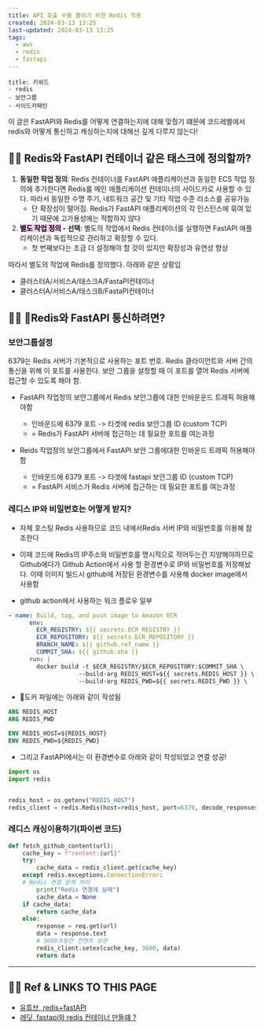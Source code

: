 ```yaml
---
title: API 호출 수를 줄이기 위한 Redis 적용
created: 2024-03-13 13:25
last-updated: 2024-03-13 13:25
tags:
  - aws
  - redis
  - fastapi
---
```


```ad-note
title: 키워드
- redis
- 보안그룹
- 사이드카패턴
```

이 글은 FastAPI와 Redis를 어떻게 연결하는지에 대해 맞췄기 떄문에 코드레벨에서 redis와 어떻게 통신하고 캐싱하는지에 대해선 깊게 다루지 않는다!


## 👯‍♂️ Redis와 FastAPI 컨테이너 같은 태스크에 정의할까?

1. **동일한 작업 정의**: Redis 컨테이너를 FastAPI 애플리케이션과 동일한 ECS 작업 정의에 추가한다면  Redis를 메인 애플리케이션 컨테이너의 사이드카로 사용할 수 있다. 따라서 동일한 수명 주기, 네트워크 공간 및 기타 작업 수준 리소스를 공유가능
    - 단 확장성이 떨어짐. Redis가 FastAPI 애플리케이션의 각 인스턴스에 묶여 있기 때문에 고가용성에는 적합하지 않다
2. **<mark style="background: #FFB8EBA6;">별도 작업 정의</mark> - 선택**: 별도의 작업에서 Redis 컨테이너를 실행하면 FastAPI 애플리케이션과 독립적으로 관리하고 확장할 수 있다.
	- 첫 번째보다는 조금 더 설정해야 할 것이 있지만 확장성과 유연성 향상

따라서 별도의 작업에 Redis를 정의했다. 아래와 같은 상황임


- 클러스터A/서비스A/태스크A/FastaPI컨테이너
- 클러스터A/서비스A/태스크B/FastaPI컨테이너


## 👯‍♂️ Redis와 FastAPI 통신하려면?

### 보안그룹설정

6379는 Redis 서버가 기본적으로 사용하는 포트 번호. Redis 클라이언트와 서버 간의 통신을 위해 이 포트를 사용한다. 보안 그룹을 설정할 때 이 포트를 열어 Redis 서버에 접근할 수 있도록 해야 함.

- FastAPI 작업정의 보안그룹에서 Redis  보안그룹에 대한 인바운운드 트래픽 허용해야함
	- 인바운드에 6379 포트 -> 타겟에 redis 보안그룹 ID (custom TCP)
	- = Redis가 FastAPI 서버에 접근하는 데 필요한 포트를 여는과정

- Reids 작업정의 보안그룹에서 FastAPI 보안 그룹에대한 인바운드 트래픽 허용해야함
	- 인바운드에 6379 포트 -> 타겟에 fastapi 보안그룹 ID (custom TCP)
	- = FastAPI 서비스가 Redis 서버에 접근하는 데 필요한 포트를 여는과정



### 레디스 IP와 비밀번호는 어떻게 받지?

- 자체 호스팅 Redis 사용하므로 코드 내에서Redis 서버 IP와 비밀번호를 이용해 참조한다
- 이때 코드에 Redis의 IP주소와 비밀번호를 명시적으로 적어두는건 지양해야하므로 Github에다가  Github Action에서 사용 할 환경변수로 IP와 비밀번호를 저장해놨다. 이때  이미지 빌드시 github에 저장된 환경변수를 사용해 docker image에서 사용함 


- github action에서 사용하는 워크 플로우 일부 
```yaml
- name: Build, tag, and push image to Amazon ECR
      env:
        ECR_REGISTRY: ${{ secrets.ECR_REGISTRY }}
        ECR_REPOSITORY: ${{ secrets.ECR_REPOSITORY }}
        BRANCH_NAME: ${{ github.ref_name }}
        COMMIT_SHA: ${{ github.sha }}
      run: |
        docker build -t $ECR_REGISTRY/$ECR_REPOSITORY:$COMMIT_SHA \
                    --build-arg REDIS_HOST=${{ secrets.REDIS_HOST }} \
                    --build-arg REDIS_PWD=${{ secrets.REDIS_PWD }} \

```

- 도커 파일에는 아래와 같이 작성됨

```dockerfile
ARG REDIS_HOST
ARG REDIS_PWD

ENV REDIS_HOST=${REDIS_HOST}
ENV REDIS_PWD=${REDIS_PWD}
```

- 그리고 FastAPI에서는 이 환경변수로 아래와 같이 작성되었고 연결 성공!

```python
import os
import redis


redis_host = os.getenv("REDIS_HOST")
redis_client = redis.Redis(host=redis_host, port=6379, decode_responses=True)
```

### 레디스 캐싱이용하기(파이썬 코드)

```python
def fetch_github_content(url):
    cache_key = f"content:{url}"
    try:
        cache_data = redis_client.get(cache_key)
    except redis.exceptions.ConnectionError:
    # Redis 연결 문제 처리
        print("Redis 연결에 실패")
        cache_data = None
    if cache_data:
        return cache_data
    else:
        response = req.get(url)
        data = response.text
        # 3600초동안 컨텐츠 보관
        redis_client.setex(cache_key, 3600, data) 
        return data
```


--- 

## 👯‍♂️ Ref & LINKS TO THIS PAGE

-  [유튜브, redis+fastAPI ](https://www.youtube.com/watch?v=reNPNDustQU)
- [레딧,  fastapi와 redis 컨테이너 만들떄 ? ](https://www.reddit.com/r/learnpython/comments/12xrx4r/how_to_deploy_redis_with_a_fastapi_docker/)

